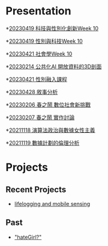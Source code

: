 # Presentation
*[20230419 科技與性別化創新Week 10]()

*[20230419 性別與科技Week 10]()

*[20230421 社會學Week 10]()

*[20230214 公共化AI 開放資料的3D剖面]()

*[20230421 性別融入課程](https://docs.google.com/presentation/d/e/2PACX-1vSbQbj3yivn-WTldC1z7LP515w5GUliSmv_yH92hZZiLCaRLLohBfvOocBLkbeHO5E-ZFGEeqjtQu3O/pub?start=false&loop=false&delayms=3000)

*[20230428 敘事分析]()

*[20230206 春之鬧 數位社會新挑戰]()

*[20230207 春之鬧 實作討論]()


*[20211118 演算法政治與數據女性主義]()

*[20211119 數據計劃的倫理分析]()


# Projects

## Recent Projects
* [lifelogging and mobile sensing]()

## Past
* ["hateGirl?"]()

